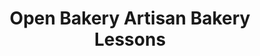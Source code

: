 ---
title: "Open Bakery Artisan Bakery Lessons"
url: /brighton/open-bakery-artisan-bakery-lessons/
shop: shop
---